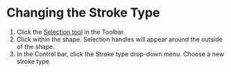 # Changing the Stroke Type

1. Click the [Selection tool](../working-with-tools/selection-tools.md) in the Toolbar.
2. Click within the shape. Selection handles will appear around the outside of the shape.
3. In the Control bar, click the Stroke type drop-down menu. Choose a new stroke type.


